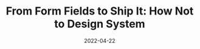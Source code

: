 ---
title: ' From Form Fields to Ship It: How Not to Design System '
link: https://www.youtube.com/watch?v=q5R9hmpvGUo&t=13s
description: Building a design system is very trendy, but when is it the right time to conceptualize, design and execute on a system for use across a product and an organization. Given the context of both new products and legacy products in the same ecosystem, this talk will explore the lessons learned and some best strategies for building a design system.
tags: [design systems]
content-type: video
date: 2022-04-22
---